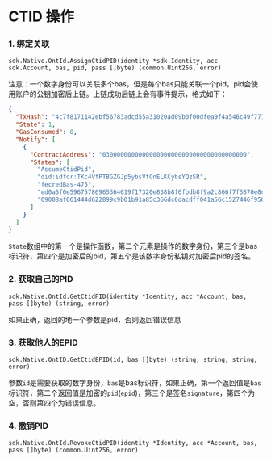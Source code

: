 # CTID 操作

### 1. 绑定关联
```
sdk.Native.OntId.AssignCtidPID(identity *sdk.Identity, acc sdk.Account, bas, pid, pass []byte) (common.Uint256, error)
```
注意：一个数字身份可以关联多个bas，但是每个bas只能关联一个pid，pid会使用账户的公钥加密后上链。上链成功后链上会有事件提示，格式如下：
```json
{
  "TxHash": "4c7f8171142ebf56783adcd55a31020ad09b0f00dfea9f4a546c49f777a993d1",
  "State": 1,
  "GasConsumed": 0,
  "Notify": [
    {
      "ContractAddress": "0300000000000000000000000000000000000000",
      "States": [
        "AssumeCtidPid",
        "did:idfor:TKc4VfPTBGZGJp5ybsVfCnELKCybsYQzSR",
        "fecredBas-475",
        "ed0a5f0e59675786965364619f17320e838b8f6fbdb8f9a2c866f7f5870e8c2a67fc22797d2f8139efcfadef1e33e873ced5993576fe563db98a43e3c97d6650a9e2eaa867649ab5d04a946002756d5f9598ef348f3031cba7a886f1df7dda476916d40598ddd75b5432b37cdcc0",
        "09008af061444d622899c9b01b91a85c366dc6dacdff041a56c1527446f956bfc313c35e4dbd28fd0d352cf5d0bbb0a45a81fd88267b5c6e1a4a0d89055b3723ba37"
      ]
    }
  ]
}
```
`State`数组中的第一个是操作函数，第二个元素是操作的数字身份，第三个是bas标识符，第四个是加密后的pid，第五个是该数字身份私钥对加密后pid的签名。

### 2. 获取自己的PID
```
sdk.Native.OntId.GetCtidPID(identity *Identity, acc *Account, bas, pass []byte) (string, error)
```
如果正确，返回的地一个参数是pid，否则返回错误信息

### 3. 获取他人的EPID
```
sdk.Native.OntID.GetCtidEPID(id, bas []byte) (string, string, string, error)
```
参数`id`是需要获取的数字身份，`bas`是bas标识符，如果正确，第一个返回值是`bas`标识符，第二个返回值是加密的`pid`(`epid`)，第三个是签名`signature`，第四个为空，否则第四个为错误信息。

### 4. 撤销PID
```
sdk.Native.OntId.RevokeCtidPID(identity *Identity, acc *Account, bas, pass []byte) (common.Uint256, error)
```
